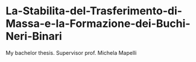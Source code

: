 # La-Stabilita-del-Trasferimento-di-Massa-e-la-Formazione-dei-Buchi-Neri-Binari
My bachelor thesis. Supervisor prof. Michela Mapelli
